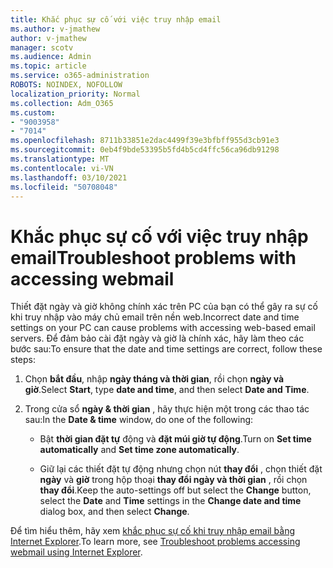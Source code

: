 ```yaml
---
title: Khắc phục sự cố với việc truy nhập email
ms.author: v-jmathew
author: v-jmathew
manager: scotv
ms.audience: Admin
ms.topic: article
ms.service: o365-administration
ROBOTS: NOINDEX, NOFOLLOW
localization_priority: Normal
ms.collection: Adm_O365
ms.custom:
- "9003958"
- "7014"
ms.openlocfilehash: 8711b33851e2dac4499f39e3bfbff955d3cb91e3
ms.sourcegitcommit: 0eb4f9bde53395b5fd4b5cd4ffc56ca96db91298
ms.translationtype: MT
ms.contentlocale: vi-VN
ms.lasthandoff: 03/10/2021
ms.locfileid: "50708048"
---
```

# <a name="troubleshoot-problems-with-accessing-webmail"></a><span data-ttu-id="21616-102">Khắc phục sự cố với việc truy nhập email</span><span class="sxs-lookup"><span data-stu-id="21616-102">Troubleshoot problems with accessing webmail</span></span>

<span data-ttu-id="21616-103">Thiết đặt ngày và giờ không chính xác trên PC của bạn có thể gây ra sự cố khi truy nhập vào máy chủ email trên nền web.</span><span class="sxs-lookup"><span data-stu-id="21616-103">Incorrect date and time settings on your PC can cause problems with accessing web-based email servers.</span></span> <span data-ttu-id="21616-104">Để đảm bảo cài đặt ngày và giờ là chính xác, hãy làm theo các bước sau:</span><span class="sxs-lookup"><span data-stu-id="21616-104">To ensure that the date and time settings are correct, follow these steps:</span></span>

1. <span data-ttu-id="21616-105">Chọn **bắt đầu**, nhập **ngày tháng và thời gian**, rồi chọn **ngày và giờ**.</span><span class="sxs-lookup"><span data-stu-id="21616-105">Select **Start**, type **date and time**, and then select **Date and Time**.</span></span>
2. <span data-ttu-id="21616-106">Trong cửa sổ **ngày & thời gian** , hãy thực hiện một trong các thao tác sau:</span><span class="sxs-lookup"><span data-stu-id="21616-106">In the **Date & time** window, do one of the following:</span></span>

    - <span data-ttu-id="21616-107">Bật **thời gian đặt tự** động và **đặt múi giờ tự động**.</span><span class="sxs-lookup"><span data-stu-id="21616-107">Turn on **Set time automatically** and **Set time zone automatically**.</span></span>

    - <span data-ttu-id="21616-108">Giữ lại các thiết đặt tự động nhưng chọn nút **thay đổi** , chọn thiết đặt **ngày** và **giờ** trong hộp thoại **thay đổi ngày và thời gian** , rồi chọn **thay đổi**.</span><span class="sxs-lookup"><span data-stu-id="21616-108">Keep the auto-settings off but select the **Change** button, select the **Date** and **Time** settings in the **Change date and time** dialog box, and then select **Change**.</span></span>

<span data-ttu-id="21616-109">Để tìm hiểu thêm, hãy xem [khắc phục sự cố khi truy nhập email bằng Internet Explorer](https://answers.microsoft.com/windows/forum/all/problem-accessing-email-through-ie/41f871f3-6df3-4bc9-a5bd-7f71651a2888).</span><span class="sxs-lookup"><span data-stu-id="21616-109">To learn more, see [Troubleshoot problems accessing webmail using Internet Explorer](https://answers.microsoft.com/windows/forum/all/problem-accessing-email-through-ie/41f871f3-6df3-4bc9-a5bd-7f71651a2888).</span></span>
